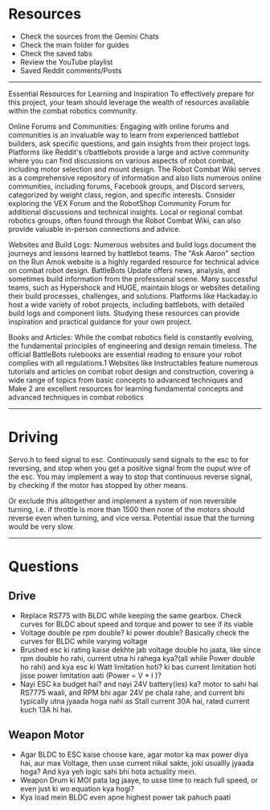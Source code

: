 # Resources
- Check the sources from the Gemini Chats
- Check the main folder for guides
- Check the saved tabs
- Review the YouTube playlist
- Saved Reddit comments/Posts

---

Essential Resources for Learning and Inspiration
To effectively prepare for this project, your team should leverage the wealth of resources available within the combat robotics community.

Online Forums and Communities: Engaging with online forums and communities is an invaluable way to learn from experienced battlebot builders, ask specific questions, and gain insights from their project logs. Platforms like Reddit's r/battlebots provide a large and active community where you can find discussions on various aspects of robot combat, including motor selection and mount design. The Robot Combat Wiki serves as a comprehensive repository of information and also lists numerous online communities, including forums, Facebook groups, and Discord servers, categorized by weight class, region, and specific interests. Consider exploring the VEX Forum and the RobotShop Community Forum for additional discussions and technical insights. Local or regional combat robotics groups, often found through the Robot Combat Wiki, can also provide valuable in-person connections and advice.   

Websites and Build Logs: Numerous websites and build logs document the journeys and lessons learned by battlebot teams. The "Ask Aaron" section on the Run Amok website is a highly regarded resource for technical advice on combat robot design. BattleBots Update offers news, analysis, and sometimes build information from the professional scene. Many successful teams, such as Hypershock and HUGE, maintain blogs or websites detailing their build processes, challenges, and solutions. Platforms like Hackaday.io host a wide variety of robot projects, including battlebots, with detailed build logs and component lists. Studying these resources can provide inspiration and practical guidance for your own project.  
 
Books and Articles: While the combat robotics field is constantly evolving, the fundamental principles of engineering and design remain timeless. The official BattleBots rulebooks are essential reading to ensure your robot complies with all regulations.1 Websites like Instructables feature numerous tutorials and articles on combat robot design and construction, covering a wide range of topics from basic concepts to advanced techniques and Make 2 are excellent resources for learning fundamental concepts and advanced techniques in combat robotics

---
# Driving
Servo.h to feed signal to esc. Continuously send signals to the esc to for reversing, and stop when you get a positive signal from the ouput wire of the esc.
You may implement a way to stop that continuous reverse signal, by checking if the motor has stopped by other means.

Or exclude this alltogether and implement a system of non reversible turning, i.e. if throttle is more than 1500 then none of the motors should reverse even when turning, and vice versa.
Potential issue that the turning would be very slow.


---

# Questions

## Drive
- Replace RS775 with BLDC while keeping the same gearbox. Check curves for BLDC about speed and torque and power to see if its viable
- Voltage double pe rpm double? ki power double? Basically check the curves for BLDC while varying voltage
- Brushed esc ki rating kaise dekhte jab voltage double ho jaata, like since rpm double ho rahi, current utna hi rahega kya?(all while Power double ho rahi) and kya esc ki Watt limitation hoti? ki bas current limitation hoti jisse power limitation aati (Power = V * I )?
- Nayi ESC ka budget hai? and nayi 24V battery(ies) ka? motor to sahi hai RS7775 waali, and RPM bhi agar 24V pe chala rahe, and current bhi typically utna jyaada hoga nahi as Stall current 30A hai, rated current kuch 13A hi hai.

## Weapon Motor

- Agar BLDC to ESC kaise choose kare, agar motor ka max power diya hai, aur max Voltage, then usse current nikal sakte, joki usuallly jyaada hoga? And kya yeh logic sahi bhi hota actuality mein.
- Weapon Drum ki MOI pata lag jaaye, to usse time to reach full speed, or even just ki wo equation kya hogi?
- Kya load mein BLDC even apne highest power tak pahuch paati


